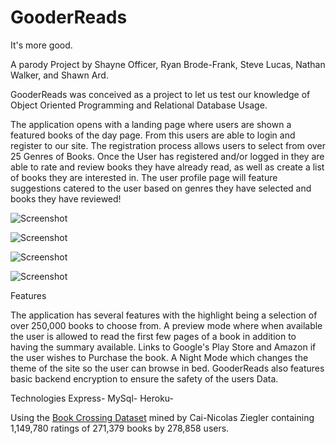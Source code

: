 # GooderReads
It's more good.

A parody Project by Shayne Officer, Ryan Brode-Frank, Steve Lucas, Nathan Walker, and Shawn Ard. 

GooderReads was conceived as a project to let us test our knowledge of Object Oriented Programming and Relational Database Usage. 

The application opens with a landing page where users are shown a featured books of the day page. From this users are able to login and register to our site. The registration process allows users to select from over 25 Genres of Books. Once the User has registered and/or logged in they are able to rate and review books they have already read, as well as create a list of books they are interested in. The user profile page will feature suggestions catered to the user based on genres they have selected and books they have reviewed!

![Screenshot](https://shayneOfficer.github.io/GooderReads/public/assets/search.png)

![Screenshot](https://shayneOfficer.github.io/GooderReads/public/assets/register.png)

![Screenshot](https://shayneOfficer.github.io/GooderReads/public/assets/Preview.png)

![Screenshot](https://shayneOfficer.github.io/GooderReads/public/assets/nightmode.png)

Features

The application has several features with the highlight being a selection of over 250,000 books to choose from.
A preview mode where when available the user is allowed to read the first few pages of a book in addition to having the summary available.
Links to Google's Play Store and Amazon if the user wishes to Purchase the book.
A Night Mode which changes the theme of the site so the user can browse in bed.
GooderReads also features basic backend encryption to ensure the safety of the users Data. 

Technologies
Express- MySql- Heroku-

Using the [Book Crossing Dataset](http://www2.informatik.uni-freiburg.de/~cziegler/BX/) mined by Cai-Nicolas Ziegler containing 1,149,780 ratings of 271,379 books by 278,858 users.